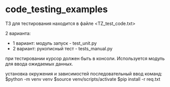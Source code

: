 # code_testing_examples

ТЗ для тестирования находится в файле <TZ_test_code.txt>

2 варианта:
- 1 вариант: модуль <unittest> запуск - test_unit.py
- 2 вариант: рукописный тест - tests_manual.py

при тестировании курсор должен быть в консоли. Используется модуль <keyboard> для ввода ожидаемых данных.

установка окружения и зависимостей последовательный ввод команд:
$python -m venv venv
$source venv/scripts/activate
$pip install -r req.txt
